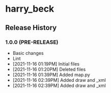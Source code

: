 # harry_beck

## Release History

### 1.0.0 (PRE-RELEASE)
  * Basic changes
  * Lint
  *  [2021-11-16 01:19PM] Initial files
  *  [2021-11-16 01:20PM] Deleted files
  *  [2021-11-16 01:39PM] Added map.py
  *  [2021-11-16 02:39PM] Added draw and _xml
  *  [2021-11-16 02:39PM] Added draw and _xml
